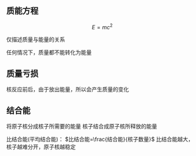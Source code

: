 ## 质能方程

$$E=mc^2$$

仅描述质量与能量的关系

任何情况下，质量都不能转化为能量

## 质量亏损

核反应前后，由于放出能量，所以会产生质量的变化

## 结合能

将原子核分成核子所需要的能量
核子结合成原子核所释放的能量

比结合能(平均结合能)：
$比结合能=\frac{结合能}{核子数量}$
比结合能越大，核子越难分开，原子核越稳定